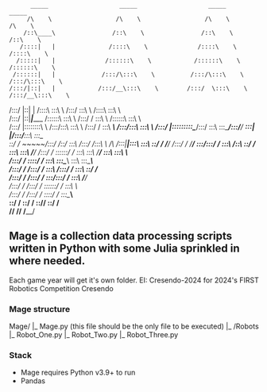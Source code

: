           _____                    _____                    _____                    _____          
         /\    \                  /\    \                  /\    \                  /\    \         
        /::\____\                /::\    \                /::\    \                /::\    \        
       /::::|   |               /::::\    \              /::::\    \              /::::\    \       
      /:::::|   |              /::::::\    \            /::::::\    \            /::::::\    \      
     /::::::|   |             /:::/\:::\    \          /:::/\:::\    \          /:::/\:::\    \     
    /:::/|::|   |            /:::/__\:::\    \        /:::/  \:::\    \        /:::/__\:::\    \    
   /:::/ |::|   |           /::::\   \:::\    \      /:::/    \:::\    \      /::::\   \:::\    \   
  /:::/  |::|___|______    /::::::\   \:::\    \    /:::/    / \:::\    \    /::::::\   \:::\    \  
 /:::/   |::::::::\    \  /:::/\:::\   \:::\    \  /:::/    /   \:::\ ___\  /:::/\:::\   \:::\    \ 
/:::/    |:::::::::\____\/:::/  \:::\   \:::\____\/:::/____/  ___\:::|    |/:::/__\:::\   \:::\____\
\::/    / ~~~~~/:::/    /\::/    \:::\  /:::/    /\:::\    \ /\  /:::|____|\:::\   \:::\   \::/    /
 \/____/      /:::/    /  \/____/ \:::\/:::/    /  \:::\    /::\ \::/    /  \:::\   \:::\   \/____/ 
             /:::/    /            \::::::/    /    \:::\   \:::\ \/____/    \:::\   \:::\    \     
            /:::/    /              \::::/    /      \:::\   \:::\____\       \:::\   \:::\____\    
           /:::/    /               /:::/    /        \:::\  /:::/    /        \:::\   \::/    /    
          /:::/    /               /:::/    /          \:::\/:::/    /          \:::\   \/____/     
         /:::/    /               /:::/    /            \::::::/    /            \:::\    \         
        /:::/    /               /:::/    /              \::::/    /              \:::\____\        
        \::/    /                \::/    /                \::/____/                \::/    /        
         \/____/                  \/____/                                           \/____/         




## Mage is a collection data processing scripts written in Python with some Julia sprinkled in where needed.

Each game year will get it's own folder. EI: Cresendo-2024 for 2024's FIRST Robotics Competition Cresendo

### Mage structure

Mage/<game-folder-name>
 |_ Mage.py (this file should be the only file to be executed)
 |_ /Robots
    |_ Robot_One.py
    |_ Robot_Two.py
    |_ Robot_Three.py


### Stack

- Mage requires Python v3.9+ to run
- Pandas
  
